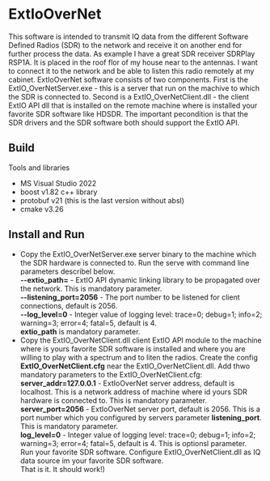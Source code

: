 # ExtIoOverNet
This software is intended to transmit IQ data from the different Software Defined Radios (SDR) to the network and receive it on another end for further process the data. As example I have a great SDR receiver SDRPlay RSP1A. It is placed in the roof flor of my house near to the antennas. I want to connect it to the network and be able to listen this radio remotely at my cabinet.
ExtIoOverNet software consists of two components. First is the ExtIO_OverNetServer.exe - this is a server that run on the machive to which the SDR is connected to. Second is a ExtIO_OverNetClient.dll - the client ExtIO API dll that is installed on the remote machine where is installed your favorite SDR software like HDSDR.
The important pecondition is that the SDR drivers and the SDR software both should support the ExtIO API.
## Build
Tools and libraries
* MS Visual Studio 2022
* boost v1.82 c++ library
* protobuf v21 (this is the last version without absl)
* cmake v3.26
## Install and Run
* Copy the ExtIO_OverNetServer.exe server binary to the machine which the SDR hardware is connected to. Run the serve with command line parameters describel below.<br>
<b>--extio_path=<Path to the ExtIO_XXX.dll></b>  - ExtIO API dynamic linking library to be propagated over the network. This is mandatory parameter.<br>
<b>--listening_port=2056</b>  - The port number to be listened for client connections, default is 2056.<br>
<b>--log_level=0</b>  - Integer value of logging level: trace=0; debug=1; info=2; warning=3; error=4; fatal=5, default is 4.<br>
<b>extio_path</b> is mandatory parameter.
* Copy the ExtIO_OverNetClient.dll client ExtIO API module to the machine where is yours favorite SDR software is installed and where you are willing to play with a spectrum and to liten the radios. Create the config <b>ExtIO_OverNetClient.cfg</b> near the ExtIO_OverNetClient.dll. Add thwo mandatory parameters to the ExtIO_OverNetClient.cfg:<br>
<b>server_addr=127.0.0.1</b>  - ExtIoOverNet server address, default is localhost. This is a network address of machine where id yours SDR hardware is connected to. This is mandatory parameter.<br>
<b>server_port=2056</b>  - ExtIoOverNet server port, default is 2056. This is a port number which you configured by servers parameter <b>listening_port</b>. This is mandatory parameter.<br>
<b>log_level=0</b>  - Integer value of logging level: trace=0; debug=1; info=2; warning=3; error=4; fatal=5, default is 4. This is optionsl parameter.<br>
Run your favorite SDR software. Configure ExtIO_OverNetClient.dll as IQ data source im your favorite SDR software.<br>
That is it. It should work!)
